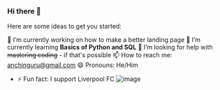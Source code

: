 ### Hi there 👋

<!--
**chinguru/chinguru** is a ✨ _special_ ✨ repository because its `README.md` (this file) appears on your GitHub profile. -->

Here are some ideas to get you started:

🔭 I’m currently working on how to make a better landing page 
🌱 I’m currently learning **Basics of Python and SQL**
🤔 I’m looking for help with ~~mastering coding~~ - if that's possible
📫 How to reach me: anchinguru@gmail.com
😄 Pronouns: He/Him
- ⚡ Fun fact: I support Liverpool FC ![image](https://github.com/chinguru/chinguru/assets/131594783/8c5de3d5-363a-437e-9d22-484a1b2a7ee1)
